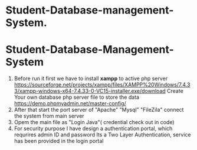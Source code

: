 # Student-Database-management-System.

# Student-Database-Management-System
1. Before run it first we have to install **xampp** to active php server
  https://sourceforge.net/projects/xampp/files/XAMPP%20Windows/7.4.33/xampp-windows-x64-7.4.33-0-VC15-installer.exe/download
  Create Your own database php server file to store the data
  https://demo.phpmyadmin.net/master-config/
2. After that start the port server of "Apache" "Mysql" "FileZila" connect the system from main server
3. Opem the main file as "Login Java"( credential check out in code)
4. For security purpose I have design a authentication portal, which requrires admin ID and password
Its a Two Layer Authentication, service has been provided in the login portal
